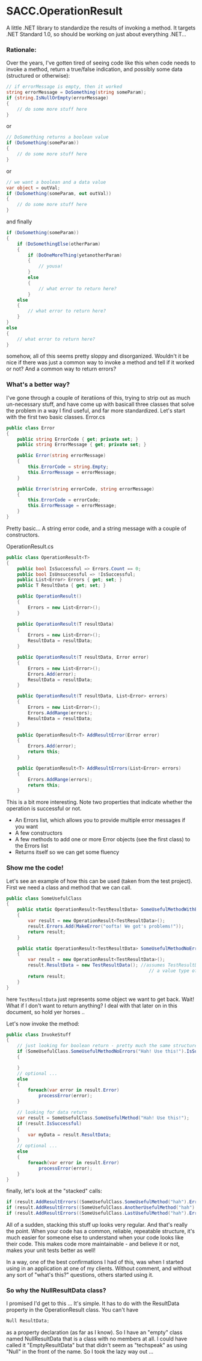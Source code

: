 # SACC.OperationResult
A little .NET library to standardize the results of invoking a method.
It targets .NET Standard 1.0, so should be working on just about everything .NET...

### Rationale:
Over the years, I've gotten tired of seeing code like this when code needs to invoke a method, return a true/false indication, and possibly some data (structured or otherwise):
``` C#
// if errorMessage is empty, then it worked
string errorMessage = DoSomething(string someParam);
if {string.IsNullOrEmpty(errorMessage) 
{
	// do some more stuff here
}
```
or
``` C#
// DoSomething returns a boolean value 
if (DoSomething(someParam))
{
	// do some more stuff here
}
```
or
``` C#
// we want a boolean and a data value
var object = outVal;
if (DoSomething(someParam, out outVal))
{
	// do some more stuff here
}
```
and finally
```C#
if (DoSomething(someParam))
{
	if (DoSomethingElse(otherParam)
	{
		if (DoOneMoreThing(yetanotherParam)
		{
			// yousa!
		}
		else
		{
			// what error to return here?		
		}
	else
	{
		// what error to return here?		
	}
}
else
{
	// what error to return here?		
}
```
somehow, all of this seems pretty sloppy and disorganized. Wouldn't it be nice if there was just a common way to invoke a method and tell if it worked or not? And a common way to return errors?

### What's a better way?
I've gone through a couple of iteratiions of this, trying to strip out as much un-necessary stuff, and have come up with basicall three classes that solve the problem in a way I find useful, and far more standardized.
Let's start with the first two basic classes.
Error.cs
``` C#
public class Error
{
	public string ErrorCode { get; private set; }
	public string ErrorMessage { get; private set; }

	public Error(string errorMessage)
	{
		this.ErrorCode = string.Empty;
		this.ErrorMessage = errorMessage;
	}

	public Error(string errorCode, string errorMessage)
	{
		this.ErrorCode = errorCode;
		this.ErrorMessage = errorMessage;
	}
}
```
Pretty basic... A string error code, and a string message with a couple of constructors.

OperationResult.cs
``` C#
public class OperationResult<T>
{
	public bool IsSuccessful => Errors.Count == 0;
	public bool IsUnsuccessful => !IsSuccessful;
	public List<Error> Errors { get; set; }
	public T ResultData { get; set; }

	public OperationResult()
	{
		Errors = new List<Error>();
	}

	public OperationResult(T resultData)
	{
		Errors = new List<Error>();
		ResultData = resultData;
	}

	public OperationResult(T resultData, Error error)
	{
		Errors = new List<Error>();
		Errors.Add(error);
		ResultData = resultData;
	}

	public OperationResult(T resultData, List<Error> errors)
	{
		Errors = new List<Error>();
		Errors.AddRange(errors);
		ResultData = resultData;
	}

	public OperationResult<T> AddResultError(Error error)
	{
		Errors.Add(error);
		return this;
	}

	public OperationResult<T> AddResultErrors(List<Error> errors)
	{
		Errors.AddRange(errors);
		return this;
	}
```
This is a bit more interesting. Note two properties that indicate whether the operation is successful or not. 
* An Errors list, which allows you to provide multiple error messages if you want
* A few constructors
* A few methods to add one or more Error objects (see the first class) to the Errors list
* Returns itself so we can get some fluency

### Show me the code!
Let's see an example of how this can be used (taken from the test project). First we need a class and method that we can call.
``` C#
public class SomeUsefulClass
{
	public static OperationResult<TestResultData> SomeUsefulMethodWithErrors(string someParam)
	{
		var result = new OperationResult<TestResultData>();
		result.Errors.Add(MakeError("oofta! We got's problems!"));
		return result;
	}

	public static OperationResult<TestResultData> SomeUsefulMethodNoErrors(string someParam)
	{
		var result = new OperationResult<TestResultData>();
		result.ResultData = new TestResultData(); //assumes TestResultData is a class. 
													 // a value type of int, string etc can be assigned if <T> is a value type
		return result;
	}
}
```
here ```TestResultData``` just represents some object we want to get back. Wait! What if I don't want to return anything? I deal with that later on in this document, so hold yer horses ..

Let's now invoke the method:
```C#
public class InvokeStuff
{
	// just looking for boolean return - pretty much the same structure
	if (SomeUsefulClass.SomeUsefulMethodNoErrors("Hah! Use this!").IsSuccessful))
	{

	}
	// optional ...
	else
	{
		foreach(var error in result.Error)
			processError(error);
	}

	// looking for data return 
	var result = SomeUsefulClass.SomeUsefulMethod("Hah! Use this!");
	if (result.IsSuccessful)
	{
		var myData = result.ResultData;
	}
	// optional ...
	else
	{
		foreach(var error in result.Error)
			processError(error);
	}
}
```
finally, let's look at the "stacked" calls:
```C#
if (result.AddResultErrors((SomeUsefulClass.SomeUsefulMethod("hah").Errors)).IsUnsuccessful) { return result; }
if (result.AddResultErrors((SomeUsefulClass.AnotherUsefulMethod("hah").Errors)).IsUnsuccessful) { return result; }
if (result.AddResultErrors((SomeUsefulClass.LastUsefulMethod("hah").Errors)).IsUnsuccessful) { return result; }
```
All of a sudden, stacking this stuff up looks very regular. And that's really the point. When your code has a common, reliable, repeatable structure, it's much easier for someone else to understand when your code looks like their code. This makes code more maintainable - and believe it or not, makes your unit tests better as well!

In a way, one of the best confirmations I had of this, was when I started using in an application at one of my clients. Without comment, and without any sort of "what's this?" questions, others started using it.

### So why the NullResultData class?
I promised I'd get to this ...
It's simple. It has to do with the ResultData property in the OperationResult class. 
You can't have 
```C#
Null ResultData;
```
as a property declaration (as far as I know). So I have an "empty" class named NullResultData that is a class with no members at all.
I could have called it "EmptyResultData" but that didn't seem as "techspeak" as using "Null" in the front of the name. So I took the lazy way out ...